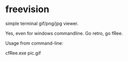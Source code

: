 # freevision


simple terminal gif/png/jpg viewer.

Yes, even for windows commandline. Go retro, go fRee.

Usage from command-line:

cfRee.exe pic.gif
